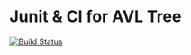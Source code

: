 # Junit & CI for AVL Tree

[![Build Status](https://app.travis-ci.com/revanthpalreddy/Junit-CI.svg?branch=main)](https://app.travis-ci.com/revanthpalreddy/Junit-CI)

